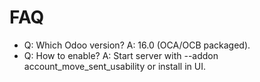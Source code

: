 # FAQ

- Q: Which Odoo version? A: 16.0 (OCA/OCB packaged).
- Q: How to enable? A: Start server with --addon account_move_sent_usability or install in UI.
